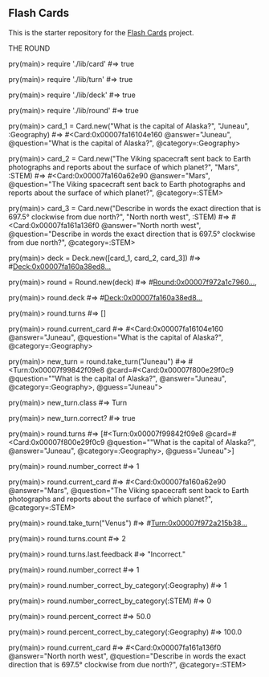 ##  Flash Cards

This is the starter repository for the [Flash Cards](http://backend.turing.io/module1/projects/flashcards) project.

THE ROUND

pry(main)> require './lib/card'
#=> true

pry(main)> require './lib/turn'
#=> true

pry(main)> require './lib/deck'
#=> true

pry(main)> require './lib/round'
#=> true

pry(main)> card_1 = Card.new("What is the capital of Alaska?", "Juneau", :Geography)
#=> #<Card:0x00007fa16104e160 @answer="Juneau", @question="What is the capital of Alaska?", @category=:Geography>

pry(main)> card_2 = Card.new("The Viking spacecraft sent back to Earth photographs and reports about the surface of which planet?", "Mars", :STEM)
#=> #<Card:0x00007fa160a62e90 @answer="Mars", @question="The Viking spacecraft sent back to Earth photographs and reports about the surface of which planet?", @category=:STEM>

pry(main)> card_3 = Card.new("Describe in words the exact direction that is 697.5° clockwise from due north?", "North north west", :STEM)
#=> #<Card:0x00007fa161a136f0 @answer="North north west", @question="Describe in words the exact direction that is 697.5° clockwise from due north?", @category=:STEM>

pry(main)> deck = Deck.new([card_1, card_2, card_3])
#=> #<Deck:0x00007fa160a38ed8...>

pry(main)> round = Round.new(deck)
#=> #<Round:0x00007f972a1c7960...>,

pry(main)> round.deck
#=> #<Deck:0x00007fa160a38ed8...>

pry(main)> round.turns
#=> []

pry(main)> round.current_card
#=> #<Card:0x00007fa16104e160 @answer="Juneau", @question="What is the capital of Alaska?", @category=:Geography>

pry(main)> new_turn = round.take_turn("Juneau")
#=> #<Turn:0x00007f99842f09e8 @card=#<Card:0x00007f800e29f0c9 @question=""What is the capital of Alaska?", @answer="Juneau", @category=:Geography>, @guess="Juneau">

pry(main)> new_turn.class
#=> Turn

pry(main)> new_turn.correct?
#=> true

pry(main)> round.turns
#=> [#<Turn:0x00007f99842f09e8 @card=#<Card:0x00007f800e29f0c9 @question=""What is the capital of Alaska?", @answer="Juneau", @category=:Geography>, @guess="Juneau">]

pry(main)> round.number_correct
#=> 1

pry(main)> round.current_card
#=> #<Card:0x00007fa160a62e90 @answer="Mars", @question="The Viking spacecraft sent back to Earth photographs and reports about the surface of which planet?", @category=:STEM>

pry(main)> round.take_turn("Venus")
#=> #<Turn:0x00007f972a215b38...>

pry(main)> round.turns.count
#=> 2

pry(main)> round.turns.last.feedback
#=> "Incorrect."

pry(main)> round.number_correct
#=> 1

pry(main)> round.number_correct_by_category(:Geography)
#=> 1

pry(main)> round.number_correct_by_category(:STEM)
#=> 0

pry(main)> round.percent_correct
#=> 50.0

pry(main)> round.percent_correct_by_category(:Geography)
#=> 100.0

pry(main)> round.current_card
#=> #<Card:0x00007fa161a136f0 @answer="North north west", @question="Describe in words the exact direction that is 697.5° clockwise from due north?", @category=:STEM>
